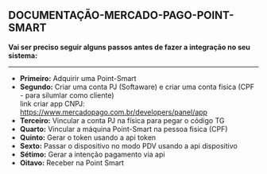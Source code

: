 ## DOCUMENTAÇÃO-MERCADO-PAGO-POINT-SMART

<b>Vai ser preciso seguir alguns passos antes de fazer a integração no seu sistema:</b><br><hr>

- <b>Primeiro:</b> Adquirir uma Point-Smart<br>
- <b>Segundo:</b> Criar uma conta PJ (Softaware) e criar uma conta fisica (CPF - para silumlar como cliente)<br>
  link criar app CNPJ: https://www.mercadopago.com.br/developers/panel/app
- <b>Terceiro:</b> Vincular a conta PJ na física para pegar o código TG<br>
- <b>Quarto:</b> Vincular a máquina Point-Smart na pessoa fisica (CPF)<br>
- <b>Quinto:</b> Gerar o token usando a api token<br>
- <b>Sexto:</b> Passar o dispositivo no modo PDV usando a api dispositivo<br>
- <b>Sétimo:</b> Gerar a intenção pagamento via api<br>
- <b>Oitavo:</b> Receber na Point Smart<br>
